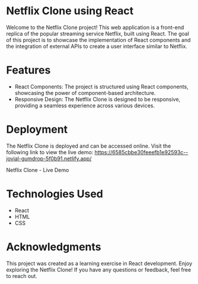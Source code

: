 # Netflix Clone using React
Welcome to the Netflix Clone project! This web application is a front-end replica of the popular streaming service Netflix, built using React. The goal of this project is to showcase the implementation of React components and the integration of external APIs to create a user interface similar to Netflix.

# Features
- React Components: The project is structured using React components, showcasing the power of component-based architecture.
- Responsive Design: The Netflix Clone is designed to be responsive, providing a seamless experience across various devices.

# Deployment
The Netflix Clone is deployed and can be accessed online. Visit the following link to view the live demo: 
        https://6585cbbe30feeefb1e92593c--jovial-gumdrop-5f0b91.netlify.app/

Netflix Clone - Live Demo

# Technologies Used
- React
- HTML
- CSS

# Acknowledgments
This project was created as a learning exercise in React development.
Enjoy exploring the Netflix Clone! If you have any questions or feedback, feel free to reach out.





